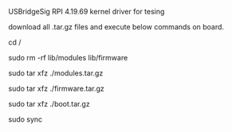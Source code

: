 USBridgeSig RPI 4.19.69 kernel driver for tesing

download all .tar.gz files and execute below commands on board.

cd /

sudo rm -rf lib/modules lib/firmware

sudo tar xfz ./modules.tar.gz

sudo tar xfz ./firmware.tar.gz

sudo tar xfz ./boot.tar.gz

sudo sync

